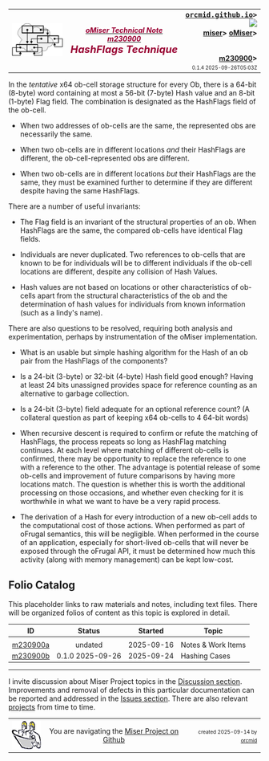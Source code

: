 <!-- m230900.md 0.1.6               UTF-8                         2025-09-26
     ----1----|----2----|----3----|----4----|----5----|----6----|----7----|--*
     source <https://github.com/orcmid/miser/blob/master/docs/obapx/index.md>
     publication <https://orcmid.github.io/miser/obapx/>
     -->
<table border="0" width="100%">
  <tr>
    <td width="25%" align="left" height="6">
       <a href="../../" title="The Miser Project on GitHub">
       <img src="../../../images/misertheory-logo.png" /></a>
    </td>
       <td width="48%" height="6"><p align="center"><font color="#990033"><strong>
	<i><a href="../../m000001.htm#m230900"><font color="#990033">oMiser Technical Note m230900
    </font></a></i><br />
    <i><big><big>HashFlags Technique</big></big></i></strong></font></p>
    </td>
    <td width="27%" height="6" valign="middle" align="right">
      <b><tt>
      <a href="../../../../" target="_top">orcmid.github.io</a>&gt;
      </tt></b>
      <br />
      <a href="https://clustrmaps.com/site/1bw9w" title="Visit tracker">
            <img src="//www.clustrmaps.com/map_v2.png?d=3-2eQV4fOuelVHp_YtztZ0hl9Uj4ei9zLKw_nRgCgyM&cl=ffffff" />
      </a><br />
      <b>
      <a href="../../../" target="_top">miser</a>&gt;
      <a href="../../" target="_top">oMiser</a>&gt;
      <br /><br /><br />
         <a href="m230900.html" target="_top">m230900</a>&gt;</b>
      <br />
      <small><small>
        0.1.4 2025-09-26T05:03Z<!-- MAINTAIN THIS MANUALLY -->
      </small></small>
      </td>
  </tr>
</table>

In the *tentative* x64 ob-cell storage structure for every Ob, there is a
64-bit (8-byte) word containing at most a 56-bit (7-byte) Hash value and an
8-bit (1-byte) Flag field. The combination is designated as the HashFlags
field of the ob-cell.

- When two addresses of ob-cells are the same, the represented obs are
necessarily the same.

- When two ob-cells are in different locations *and* their HashFlags are
different, the ob-cell-represented obs are different.

- When two ob-cells are in different locations *but* their HashFlags are the
same, they must be examined further to determine if they are different despite
having the same HashFlags.

There are a number of useful invariants:

- The Flag field is an invariant of the structural properties of an ob. When
HashFlags are the same, the compared ob-cells have identical Flag fields.

- Individuals are never duplicated.  Two references to ob-cells that are
known to be for individuals will be to different individuals if the ob-cell
locations are different, despite any collision of Hash Values.

- Hash values are not based on locations or other characteristics of ob-cells
apart from the structural characteristics of the ob and the determination of
hash values for individuals from known information (such as a lindy's name).

There are also questions to be resolved, requiring both analysis and
experimentation, perhaps by instrumentation of the oMiser implementation.

- What is an usable but simple hashing algorithm for the Hash of an ob pair
from the HashFlags of the components?

- Is a 24-bit (3-byte) or 32-bit (4-byte) Hash field good enough?  Having at
least 24 bits unassigned provides space for reference counting as an
alternative to garbage collection.

- Is a 24-bit (3-byte) field adequate for an optional reference count? (A
collateral question as part of keeping x64 ob-cells to 4 64-bit words)

- When recursive descent is required to confirm or refute the matching of
HashFlags, the process repeats so long as HashFlag matching continues. At
each level where matching of different ob-cells is confirmed, there may be
opportunity to replace the reference to one with a reference to the other.
The advantage is potential release of some ob-cells and improvement of future
comparisons by having more locations match. The question is whether this is
worth the additional processing on those occasions, and whether even checking
for it is worthwhile in what we want to have be a very rapid process.

- The derivation of a Hash for every introduction of a new ob-cell adds to the
  computational cost of those actions.  When performed as part of oFrugal
  semantics, this will be negligible.  When performed in the course of an
  application, especially for short-lived ob-cells that will never be exposed
  through the oFrugal API, it must be determined how much this activity
  (along with memory management) can be kept low-cost.

## Folio Catalog

This placeholder links to raw materials and notes, including text files.
There will be organized folios of content as this topic is explored in
detail.

| **ID**                    | **Status**   | **Started** | **Topic** |
|   :-:                     |   :-:        |  :-:        |  ---  |
|                           |              |             |       |
| [m230900a](m230900a.htm)  | undated      | 2025-09-16  | Notes & Work Items |
| [m230900b](m230900b.html) | 0.1.0 2025-09-26 | 2025-09-24  | Hashing Cases |


----

I invite discussion about Miser Project topics in the
[Discussion section](https://github.com/orcmid/miser/discussions).
Improvements and removal of defects in this particular documentation can be
reported and addressed in the
[Issues section](https://github.com/orcmid/miser/issues).  There are also
relevant [projects](https://github.com/orcmid/miser/projects?type=classic)
from time to time.

<table border="0" cellspacing="3" width="100%">
  <tr>
    <td width="14%">
	<a href="index.htm" target="_top">
       <img border="0" src="../../../images/hardhat-thumb.gif" alt="Hard Hat Area"
            align="left" width="80" height="57">
       </a>
    </td>
    <td width="54%" valign="middle" align="center">
      You are navigating the <a href="../../../">Miser Project on Github</a></td>
    <td width="30%">
      <p align="right"><font size="-2">created 2025-09-14 by
         <a target="_top" href="../../../../orcmid">orcmid</a> </font></p>
    </td>
  </tr>
</table>
<!--

  0.1.5  2025-09-26T05:03Z 0.1.0 m230900b
  0.1.4  2025-09-25T18:46Z Add performance consideration
  0.1.3  2025-09-24T23:24Z Introduce m230900b
  0.1.2  2025-09-19T15:58Z Word-smithing and more context block repair
  0.1.1  2025-09-19T04:45Z Experiment with <tt> tags (failed)
  0.1.0  2025-09-19T01:09Z Clean up context block, title touch-up
  0.0.4  2025-09-18T21:45Z Touch-ups and more link repairs
  0.0.3  2025-09-18T19:48Z Correct the title block text and links
  0.0.2  2025-09-18T00:52Z Complete the overview
  0.0.1  2025-09-16T22:04Z Identify and provide initial draft skeleton
  0.0.0  2025-09-14T21:44Z Initial placeholder from hybridForm boilerplate


               *** end of oMiser/2023/09/m230900.md/ ***                  -->
